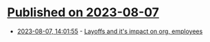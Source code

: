 # [Published on 2023-08-07](index.md)

* [2023-08-07, 14:01:55](https://lobste.rs/s/t7lpoq/layoffs_it_s_impact_on_org_employees) - [Layoffs and it's impact on org, employees](https://aravind.dev/layoff/)
